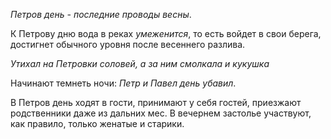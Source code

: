 _Петров день - последние проводы весны_.

К Петрову дню вода в реках _умеженится_, то есть войдет в свои берега, достиг­нет обычного уровня после весеннего разлива.

_Утихал на Петровки соловей, а за ним смолкала и кукушка_

Начинают темнеть ночи: _Петр и Павел день убавил_.

В Петров день ходят в гости, принимают у себя гостей, приезжают родствен­ники даже из дальних мес. В вечернем застолье участвуют, как правило, только женатые и старики.
